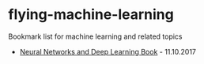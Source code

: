 # flying-machine-learning
Bookmark list for machine learning and related topics

- [Neural Networks and Deep Learning Book](http://neuralnetworksanddeeplearning.com/) - 11.10.2017
